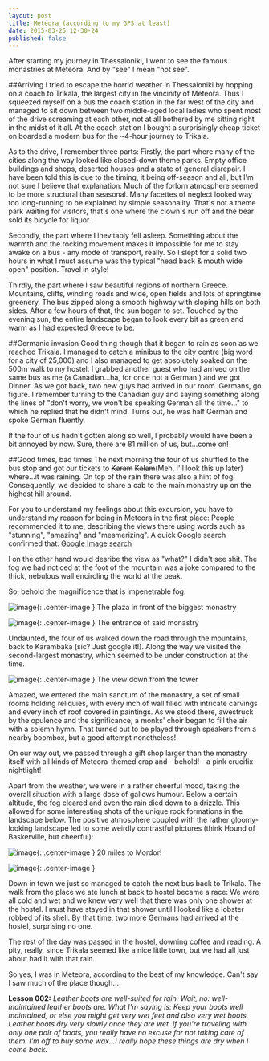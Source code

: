 ```yaml
---
layout: post
title: Meteora (according to my GPS at least)
date: 2015-03-25 12-30-24
published: false
---
```

After starting my journey in Thessaloniki, I went to see the famous monastries at Meteora. And by "see" I mean "not see".

##Arriving
I tried to escape the horrid weather in Thessaloniki by hopping on a coach to Trikala, the largest city in the vincinity of Meteora. Thus I squeezed myself on a bus the coach station in the far west of the city and managed to sit down between two middle-aged local ladies who spent most of the drive screaming at each other, not at all bothered by me sitting right in the midst of it all. At the coach station I bought a surprisingly cheap ticket on boarded a modern bus for the ~4-hour journey to Trikala.

As to the drive, I remember three parts:
Firstly, the part where many of the cities along the way looked like closed-down theme parks. Empty office buildings and shops, deserted houses and a state of general disrepair. I have been told this is due to the timing, it being off-season and all, but I'm not sure I believe that explanation: Much of the forlorn atmosphere seemed to be more structural than seasonal. Many facettes of neglect looked way too long-running to be explained by simple seasonality. That's not a theme park waiting for visitors, that's one where the clown's run off and the bear sold its bicycle for liquor.

Secondly, the part where I inevitably fell asleep. Something about the warmth and the rocking movement makes it impossible for me to stay awake on a bus - any mode of transport, really. So I slept for a solid two hours in what I must assume was the typical "head back & mouth wide open" position. Travel in style!

Thirdly, the part where I saw beautiful regions of northern Greece. Mountains, cliffs, winding roads and wide, open fields and lots of springtime greenery. The bus zipped along a smooth highway with sloping hills on both sides. After a few hours of that, the sun began to set. Touched by the evening sun, the entire landscape began to look every bit as green and warm as I had expected Greece to be. 


##Germanic invasion
Good thing though that it began to rain as soon as we reached Trikala. I managed to catch a minibus to the city centre (big word for a city of 25,000) and I also managed to get absolutely soaked on the 500m walk to my hostel. I grabbed another guest who had arrived on the same bus as me (a Canadian...ha, for once not a German!) and we got Dinner. As we got back, two new guys had arrived in our room. Germans, go figure. I remember turning to the Canadian guy and saying something along the lines of "don't worry, we won't be speaking German all the time..." to which he replied that he didn't mind. Turns out, he was half German and spoke German fluently.

If the four of us hadn't gotten along so well, I probably would have been a bit annoyed by now. Sure, there are 81 million of us, but...come on!


##Good times, bad times
The next morning the four of us shuffled to the bus stop and got our tickets to ~~Karam~~ ~~Kalam~~(Meh, I'll look this up later) where...it was raining. On top of the rain there was also a hint of fog.  Consequently, we decided to share a cab to the main monastry up on the highest hill around.

For you to understand my feelings about this excursion, you have to understand my reason for being in Meteora in the first place: People recommended it to me, describing the views there using words such as "stunning", "amazing" and "mesmerizing". A quick Google search confirmed that: [Google Image search](https://www.google.com/search?q=meteora&es_sm=91&source=lnms&tbm=isch&sa=X&ei=7tIoVdH5K8PUas6kgbgL&ved=0CAcQ_AUoAQ&biw=1280&bih=702#tbm=isch&q=meteora+monasteries&revid=934822189)

I on the other hand would desribe the view as "what?"
I didn't see shit. The fog we had noticed at the foot of the mountain was a joke compared to the thick, nebulous wall encircling the world at the peak.

So, behold the magnificence that is impenetrable fog:

![image](http://rkwrd.github.io/pics/IMG_20150324_110307.jpg){: .center-image }
The plaza in front of the biggest monastry


![image](http://rkwrd.github.io/pics/IMG_20150324_110828.jpg){: .center-image }
The entrance of said monastry

Undaunted, the four of us walked down the road through the mountains, back to Karambaka (sic? Just google it!). Along the way we visited the second-largest monastry, which seemed to be under construction at the time. 

![image](http://rkwrd.github.io/pics/IMG_20150324_114542.jpg){: .center-image }
The view down from the tower

Amazed, we entered the main sanctum of the monastry, a set of small rooms holding reliquies, with every inch of wall filled with intricate carvings and every inch of roof covered in paintings. As we stood there, awestruck by the opulence and the significance, a monks' choir began to fill the air with a solemn hymn. That turned out to be played through speakers from a nearby boombox, but a good attempt nonetheless!

On our way out, we passed through a gift shop larger than the monastry itself with all kinds of Meteora-themed crap and - behold! - a pink crucifix nightlight!

Apart from the weather, we were in a rather cheerful mood, taking the overall situation with a large dose of gallows humour. Below a certain altitude, the fog cleared and even the rain died down to a drizzle. This allowed for some interesting shots of the unique rock formations in the landscape below. The positive atmosphere coupled with the rather gloomy-looking landscape led to some weirdly contrastful pictures (think Hound of Baskerville, but cheerful):

![image](http://rkwrd.github.io/pics/IMG_20150324_125542.jpg){: .center-image }
20 miles to Mordor!


![image](http://rkwrd.github.io/pics/IMG_20150324_122845.jpg){: .center-image }


Down in town we just so managed to catch the next bus back to Trikala. The walk from the place we ate lunch at back to hostel became a race: We were all cold and wet and we knew very well that there was only one shower at the hostel. I must have stayed in that shower until I looked like a lobster robbed of its shell. By that time, two more Germans had arrived at the hostel, surprising no one. 

The rest of the day was passed in the hostel, downing coffee and reading. A pity, really, since Trikala seemed like a nice little town, but we had all just about had it with that rain.

So yes, I was in Meteora, according to the best of my knowledge. Can't say I saw much of the place though...

**Lesson 002:** *Leather boots are well-suited for rain. Wait, no: well-maintained leather boots are. What I'm saying is: Keep your boots well maintained, or else you might get very wet feet and also very wet boots. Leather boots dry very slowly once they are wet. If you're traveling with only one pair of boots, you really have no excuse for not taking care of them. I'm off to buy some wax...I really hope these things are dry when I come back.* 


